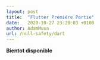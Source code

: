 ```yaml
---
layout: post
title:  "Flutter Premiére Partie"
date:   2020-10-27 23:20:03 +0100
author: AdamMusa
url: /null-safety/dart
---
```


**Bientot disponible**